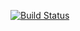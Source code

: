 [![Build Status](https://travis-ci.com/NikitaKorn/chessviz.svg?branch=master)](https://travis-ci.com/NikitaKorn/chessviz)
